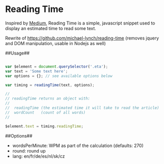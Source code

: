 Reading Time
============

Inspired by [Medium](http://medium.com), Reading Time is a simple, javascript snippet used to display an estimated time to read some text.

Rewrite of https://github.com/michael-lynch/reading-time (removes jquery and DOM manipulation, usable in Nodejs as well)

##Usage##

```js

var $element = document.querySelector('.eta');
var text = 'Some text here';
var options = {}; // see available options below

var timing = readingTime(text, options);

//
// readingTime returns an object with:
//
//  readingTime (the estimated time it will take to read the article)
//  wordCount   (count of all words)
//

$element.text = timing.readingTime;

```

##Options##

* wordsPerMinute:  WPM as part of the calculation (defaults: 270)
* round:  round up
* lang:  en/fr/de/es/nl/sk/cz
